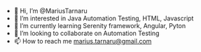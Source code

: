 - 👋 Hi, I’m @MariusTarnaru
- 👀 I’m interested in Java Automation Testing, HTML, Javascript
- 🌱 I’m currently learning Serenity framework, Angular, Pyton
- 💞️ I’m looking to collaborate on Automation Testing
- 📫 How to reach me marius.tarnaru@gmail.com

<!---
MariusTarnaru/MariusTarnaru is a ✨ special ✨ repository because its `README.md` (this file) appears on your GitHub profile.
You can click the Preview link to take a look at your changes.
--->
